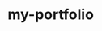 # my-portfolio

<!-- Grace ![r1FdwNp1_400x400](https://user-images.githubusercontent.com/101924220/183703261-51a3ea35-b7c2-4207-953c-9f5ded90eb60.jpg) -->
<!-- Silvia ![100236377](https://user-images.githubusercontent.com/101924220/183704294-bf22d575-ec38-4494-b7f4-3c91b37aa75c.jpg) -->
<!-- Favour ![1K8Uq2wQ_400x400](https://user-images.githubusercontent.com/101924220/183704228-b64b7bf0-e192-46bf-938f-4598b5f3ebc9.jpg) -->
<!-- Sanja ![5PnA54dx_400x400](https://user-images.githubusercontent.com/101924220/183704376-0552e165-500c-4c13-80ac-8d98a4b96988.jpg) -->



